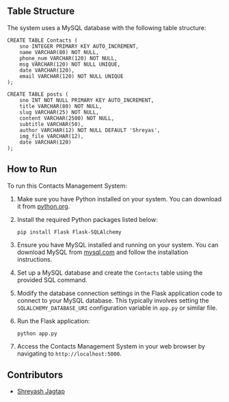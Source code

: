 
## Table Structure

The system uses a MySQL database with the following table structure:

```
CREATE TABLE Contacts (
    sno INTEGER PRIMARY KEY AUTO_INCREMENT,
    name VARCHAR(80) NOT NULL,
    phone_num VARCHAR(120) NOT NULL,
    msg VARCHAR(120) NOT NULL UNIQUE,
    date VARCHAR(120),
    email VARCHAR(120) NOT NULL UNIQUE
);
```

```
CREATE TABLE posts (
    sno INT NOT NULL PRIMARY KEY AUTO_INCREMENT,
    title VARCHAR(80) NOT NULL,
    slug VARCHAR(25) NOT NULL,
    content VARCHAR(2500) NOT NULL,
    subtitle VARCHAR(50),
    author VARCHAR(12) NOT NULL DEFAULT 'Shreyas',
    img_file VARCHAR(12),
    date VARCHAR(120)
);
```

## How to Run

To run this Contacts Management System:

1. Make sure you have Python installed on your system. You can download it from [python.org](https://www.python.org/).

2. Install the required Python packages listed below:

    ```
    pip install Flask Flask-SQLAlchemy
    ```

3. Ensure you have MySQL installed and running on your system. You can download MySQL from [mysql.com](https://www.mysql.com/) and follow the installation instructions.

4. Set up a MySQL database and create the `Contacts` table using the provided SQL command.

5. Modify the database connection settings in the Flask application code to connect to your MySQL database. This typically involves setting the `SQLALCHEMY_DATABASE_URI` configuration variable in `app.py` or similar file.

6. Run the Flask application:

    ```
    python app.py
    ```

7. Access the Contacts Management System in your web browser by navigating to `http://localhost:5000`.

## Contributors

- [Shreyash Jagtap](https://github.com/shreyas5522)
